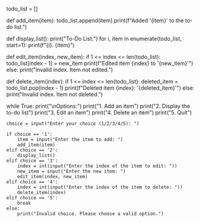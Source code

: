 
todo_list = []


def add_item(item):
    todo_list.append(item)
    print(f"Added '{item}' to the to-do list.")


def display_list():
    print("To-Do List:")
    for i, item in enumerate(todo_list, start=1):
        print(f"{i}. {item}")


def edit_item(index, new_item):
    if 1 <= index <= len(todo_list):
        todo_list[index - 1] = new_item
        print(f"Edited item {index} to '{new_item}'")
    else:
        print("Invalid index. Item not edited.")


def delete_item(index):
    if 1 <= index <= len(todo_list):
        deleted_item = todo_list.pop(index - 1)
        print(f"Deleted item {index}: '{deleted_item}'")
    else:
        print("Invalid index. Item not deleted.")

while True:
    print("\nOptions:")
    print("1. Add an item")
    print("2. Display the to-do list")
    print("3. Edit an item")
    print("4. Delete an item")
    print("5. Quit")

    choice = input("Enter your choice (1/2/3/4/5): ")

    if choice == '1':
        item = input("Enter the item to add: ")
        add_item(item)
    elif choice == '2':
        display_list()
    elif choice == '3':
        index = int(input("Enter the index of the item to edit: "))
        new_item = input("Enter the new item: ")
        edit_item(index, new_item)
    elif choice == '4':
        index = int(input("Enter the index of the item to delete: "))
        delete_item(index)
    elif choice == '5':
        break
    else:
        print("Invalid choice. Please choose a valid option.")
